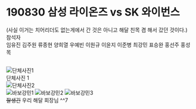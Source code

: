 # 190830 삼성 라이온즈 vs SK 와이번스
(사실 이거는 치어리더도 없는게에서 간 것은 아니고 해달 친목 겸 해서 갔던 것이다.)  
참석자  
임유진 김주원 류종현 양희열 우예빈 이원규 이윤지 이준병 최강민 표승완 홍선주 홍성목
## 
![단체사진1](../Static/190830/group1.jpg)  
단체사진 1  
![단체사진2](../Static/190830/group2.png)  
![바보강민1](../Static/190830/qkqhrkdals1.jpg)
![바보강민2](../Static/190830/qkqhrkdals2.jpg)
![바보강민3](../Static/190830/qkqhrkdals3.jpg)  
~~잘생긴~~ 우리 해달 회장님 ^^7